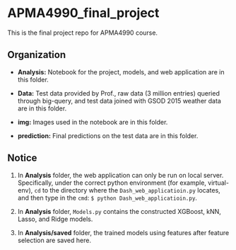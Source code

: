 # APMA4990_final_project

This is the final project repo for APMA4990 course.

## Organization

- **Analysis:** Notebook for the project, models, and web application are in this folder.

- **Data:** Test data provided by Prof., raw data (3 million entries) queried through big-query, and test data joined with GSOD 2015 weather data are in this folder.

- **img:** Images used in the notebook are in this folder.

- **prediction:** Final predictions on the test data are in this folder.


## Notice

1. In **Analysis** folder, the web application can only be run on local server. Specifically, under the correct python environment (for example, virtual-env), `cd` to the directory where the `Dash_web_applicatioin.py` locates, and then type in the `cmd`: `$ python Dash_web_applicatioin.py`.

2. In **Analysis** folder, `Models.py` contains the constructed XGBoost, kNN, Lasso, and Ridge models.

3. In **Analysis/saved** folder, the trained models using features after feature selection are saved here.



